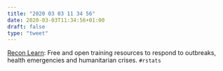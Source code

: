 ```yaml
---
title: "2020 03 03 11 34 56"
date: 2020-03-03T11:34:56+01:00
draft: false
type: "tweet"
---
```

[Recon Learn](https://www.reconlearn.org): Free and open training resources to respond to outbreaks, health emergencies and humanitarian crises. `#rstats`
